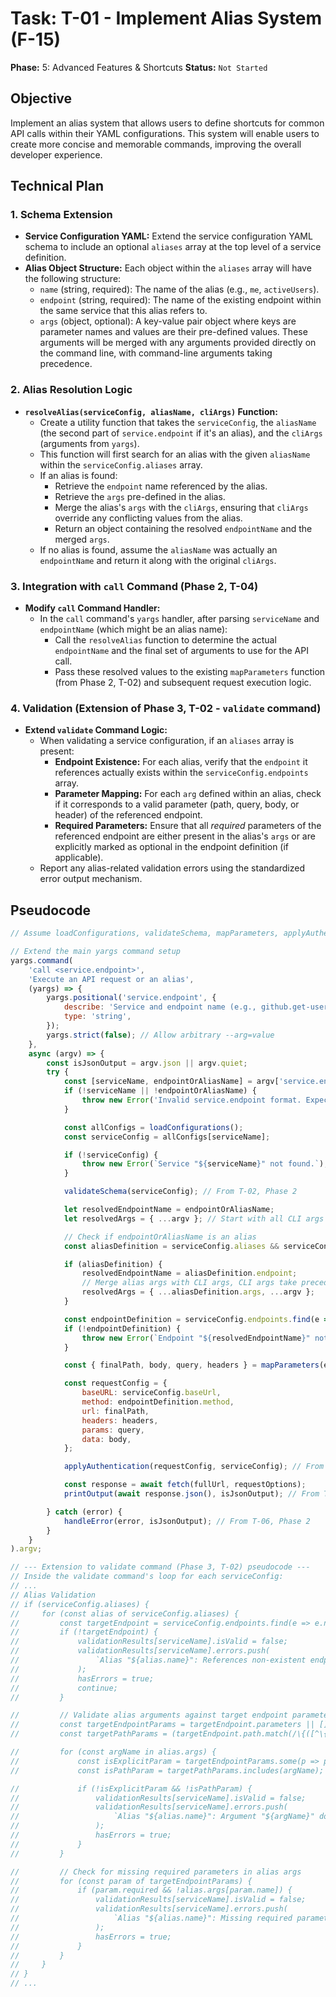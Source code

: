 # Task: T-01 - Implement Alias System (F-15)

**Phase:** 5: Advanced Features & Shortcuts
**Status:** `Not Started`

## Objective

Implement an alias system that allows users to define shortcuts for common API calls within their YAML configurations. This system will enable users to create more concise and memorable commands, improving the overall developer experience.

## Technical Plan

### 1. Schema Extension

-   **Service Configuration YAML:** Extend the service configuration YAML schema to include an optional `aliases` array at the top level of a service definition.
-   **Alias Object Structure:** Each object within the `aliases` array will have the following structure:
    -   `name` (string, required): The name of the alias (e.g., `me`, `activeUsers`).
    -   `endpoint` (string, required): The name of the existing endpoint within the same service that this alias refers to.
    -   `args` (object, optional): A key-value pair object where keys are parameter names and values are their pre-defined values. These arguments will be merged with any arguments provided directly on the command line, with command-line arguments taking precedence.

### 2. Alias Resolution Logic

-   **`resolveAlias(serviceConfig, aliasName, cliArgs)` Function:**
    -   Create a utility function that takes the `serviceConfig`, the `aliasName` (the second part of `service.endpoint` if it's an alias), and the `cliArgs` (arguments from `yargs`).
    -   This function will first search for an alias with the given `aliasName` within the `serviceConfig.aliases` array.
    -   If an alias is found:
        -   Retrieve the `endpoint` name referenced by the alias.
        -   Retrieve the `args` pre-defined in the alias.
        -   Merge the alias's `args` with the `cliArgs`, ensuring that `cliArgs` override any conflicting values from the alias.
        -   Return an object containing the resolved `endpointName` and the merged `args`.
    -   If no alias is found, assume the `aliasName` was actually an `endpointName` and return it along with the original `cliArgs`.

### 3. Integration with `call` Command (Phase 2, T-04)

-   **Modify `call` Command Handler:**
    -   In the `call` command's `yargs` handler, after parsing `serviceName` and `endpointName` (which might be an alias name):
        -   Call the `resolveAlias` function to determine the actual `endpointName` and the final set of arguments to use for the API call.
        -   Pass these resolved values to the existing `mapParameters` function (from Phase 2, T-02) and subsequent request execution logic.

### 4. Validation (Extension of Phase 3, T-02 - `validate` command)

-   **Extend `validate` Command Logic:**
    -   When validating a service configuration, if an `aliases` array is present:
        -   **Endpoint Existence:** For each alias, verify that the `endpoint` it references actually exists within the `serviceConfig.endpoints` array.
        -   **Parameter Mapping:** For each `arg` defined within an alias, check if it corresponds to a valid parameter (path, query, body, or header) of the referenced endpoint.
        -   **Required Parameters:** Ensure that all *required* parameters of the referenced endpoint are either present in the alias's `args` or are explicitly marked as optional in the endpoint definition (if applicable).
    -   Report any alias-related validation errors using the standardized error output mechanism.

## Pseudocode

```javascript
// Assume loadConfigurations, validateSchema, mapParameters, applyAuthentication, printOutput, handleError are imported/available

// Extend the main yargs command setup
yargs.command(
    'call <service.endpoint>',
    'Execute an API request or an alias',
    (yargs) => {
        yargs.positional('service.endpoint', {
            describe: 'Service and endpoint name (e.g., github.get-user) or alias (e.g., github.me)',
            type: 'string',
        });
        yargs.strict(false); // Allow arbitrary --arg=value
    },
    async (argv) => {
        const isJsonOutput = argv.json || argv.quiet;
        try {
            const [serviceName, endpointOrAliasName] = argv['service.endpoint'].split('.');
            if (!serviceName || !endpointOrAliasName) {
                throw new Error('Invalid service.endpoint format. Expected <service>.<endpoint> or <service>.<alias>');
            }

            const allConfigs = loadConfigurations();
            const serviceConfig = allConfigs[serviceName];

            if (!serviceConfig) {
                throw new Error(`Service "${serviceName}" not found.`);
            }

            validateSchema(serviceConfig); // From T-02, Phase 2

            let resolvedEndpointName = endpointOrAliasName;
            let resolvedArgs = { ...argv }; // Start with all CLI args

            // Check if endpointOrAliasName is an alias
            const aliasDefinition = serviceConfig.aliases && serviceConfig.aliases.find(a => a.name === endpointOrAliasName);

            if (aliasDefinition) {
                resolvedEndpointName = aliasDefinition.endpoint;
                // Merge alias args with CLI args, CLI args take precedence
                resolvedArgs = { ...aliasDefinition.args, ...argv };
            }

            const endpointDefinition = serviceConfig.endpoints.find(e => e.name === resolvedEndpointName);
            if (!endpointDefinition) {
                throw new Error(`Endpoint "${resolvedEndpointName}" not found for service "${serviceName}".`);
            }

            const { finalPath, body, query, headers } = mapParameters(endpointDefinition, resolvedArgs); // From T-02, Phase 2

            const requestConfig = {
                baseURL: serviceConfig.baseUrl,
                method: endpointDefinition.method,
                url: finalPath,
                headers: headers,
                params: query,
                data: body,
            };

            applyAuthentication(requestConfig, serviceConfig); // From T-03, Phase 2

            const response = await fetch(fullUrl, requestOptions);
            printOutput(await response.json(), isJsonOutput); // From T-05, Phase 2

        } catch (error) {
            handleError(error, isJsonOutput); // From T-06, Phase 2
        }
    }
).argv;

// --- Extension to validate command (Phase 3, T-02) pseudocode ---
// Inside the validate command's loop for each serviceConfig:
// ...
// Alias Validation
// if (serviceConfig.aliases) {
//     for (const alias of serviceConfig.aliases) {
//         const targetEndpoint = serviceConfig.endpoints.find(e => e.name === alias.endpoint);
//         if (!targetEndpoint) {
//             validationResults[serviceName].isValid = false;
//             validationResults[serviceName].errors.push(
//                 `Alias "${alias.name}": References non-existent endpoint "${alias.endpoint}".`
//             );
//             hasErrors = true;
//             continue;
//         }

//         // Validate alias arguments against target endpoint parameters
//         const targetEndpointParams = targetEndpoint.parameters || [];
//         const targetPathParams = (targetEndpoint.path.match(/\{([^\{}]+)\}/g) || []).map(p => p.slice(1, -1));

//         for (const argName in alias.args) {
//             const isExplicitParam = targetEndpointParams.some(p => p.name === argName);
//             const isPathParam = targetPathParams.includes(argName);

//             if (!isExplicitParam && !isPathParam) {
//                 validationResults[serviceName].isValid = false;
//                 validationResults[serviceName].errors.push(
//                     `Alias "${alias.name}": Argument "${argName}" does not map to a valid parameter for endpoint "${targetEndpoint.name}".`
//                 );
//                 hasErrors = true;
//             }
//         }

//         // Check for missing required parameters in alias args
//         for (const param of targetEndpointParams) {
//             if (param.required && !alias.args[param.name]) {
//                 validationResults[serviceName].isValid = false;
//                 validationResults[serviceName].errors.push(
//                     `Alias "${alias.name}": Missing required parameter "${param.name}" for endpoint "${targetEndpoint.name}".`
//                 );
//                 hasErrors = true;
//             }
//         }
//     }
// }
// ...
```